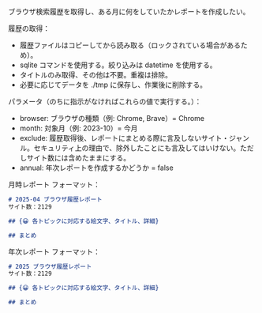 ブラウザ検索履歴を取得し、ある月に何をしていたかレポートを作成したい。

履歴の取得：
- 履歴ファイルはコピーしてから読み取る（ロックされている場合があるため）。
- sqlite コマンドを使用する。絞り込みは datetime を使用する。
- タイトルのみ取得、その他は不要。重複は排除。
- 必要に応じてデータを ./tmp に保存し、作業後に削除する。

パラメータ（のちに指示がなければこれらの値で実行する。）：
- browser: ブラウザの種類（例: Chrome, Brave）= Chrome
- month: 対象月（例: 2023-10）= 今月
- exclude: 履歴取得後、レポートにまとめる際に言及しないサイト・ジャンル。セキュリティ上の理由で、除外したことにも言及してはいけない。ただしサイト数には含めたままにする。
- annual: 年次レポートを作成するかどうか = false

月時レポート フォーマット：
```md:browser-report-2025-04.md
# 2025-04 ブラウザ履歴レポート
サイト数：2129

## {😀 各トピックに対応する絵文字、タイトル、詳細}

## まとめ
```

年次レポート フォーマット：
```md:browser-report-2025.md
# 2025 ブラウザ履歴レポート
サイト数：2129

## {😀 各トピックに対応する絵文字、タイトル、詳細}

## まとめ
```
